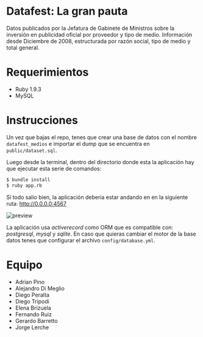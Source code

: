 Datafest: La gran pauta
===========================

Datos publicados por la Jefatura de Gabinete de Ministros sobre la inversión en publicidad oficial por proveedor y tipo de medio. Información desde Diciembre de 2008, estructurada por razón social, tipo de medio y total general.

Requerimientos
==============

- Ruby 1.9.3
- MySQL


Instrucciones
=============

Un vez que bajas el repo, tenes que crear una base de datos con el nombre `datafest_medios` e importar el dump que se encuentra en `public/dataset.sql`.

Luego desde la terminal, dentro del directorio donde esta la aplicación hay que ejecutar esta serie de comandos:

~~~ bash
$ bundle install
$ ruby app.rb
~~~

Sí todo salio bien, la aplicación deberia estar andando en en la siguiente ruta: http://0.0.0.0:4567

![preview](http://cl.ly/image/2e0l2C0A431Y/datafest_preview.png)

La aplicación usa *activerecord* como ORM que es compatible con: *postgresql*, *mysql* y *sqlite*. En caso que quieras cambiar el motor de la base datos tenes que configurar el archivo `config/database.yml`.


Equipo
======

- Adrian Pino
- Alejandro Di Meglio
- Diego Peralta
- Diego Tripodi
- Elena Brizuela
- Fernando Ruiz
- Gerardo Barretto
- Jorge Lerche

